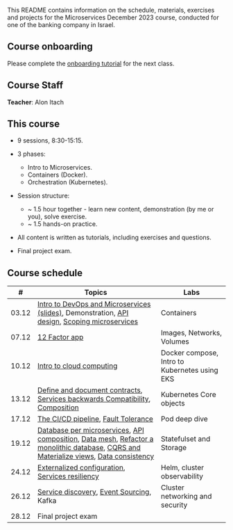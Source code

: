 This README contains information on the schedule, materials, exercises and projects for the Microservices December 2023 course, conducted for one of the banking company in Israel.

## Course onboarding

Please complete the [onboarding tutorial](tutorials/onboarding.md) for the next class.

## Course Staff

**Teacher**: Alon Itach

## This course

- 9 sessions, 8:30-15:15.
- 3 phases: 
  - Intro to Microservices.
  - Containers (Docker).
  - Orchestration (Kubernetes).

- Session structure:
  - ~ 1.5 hour together - learn new content, demonstration (by me or you), solve exercise.
  - ~ 1.5 hands-on practice. 

- All content is written as tutorials, including exercises and questions.
- Final project exam.

## Course schedule


| #  | Topics                                                                                                                                                       | Labs                                                                               | 
|----|--------------------------------------------------------------------------------------------------------------------------------------------------------------|------------------------------------------------------------------------------------|
| 03.12 | [Intro to DevOps and Microservices (slides)](), Demonstration, [API design](), [Scoping microservices]()                                                     | Containers                                                                         |   
| 07.12 | [12 Factor app]()                                                                                                                                            | Images, Networks, Volumes                                                                                   | 
| 10.12 | [Intro to cloud computing]()                                                                                                                                 | Docker compose, Intro to Kubernetes using EKS                                                                                   | 
| 13.12 | [Define and document contracts](), [Services backwards Compatibility](), [Composition]()                                                                     | Kubernetes Core objects                                                                                   | 
| 17.12 | [The CI/CD pipeline](), [Fault Tolerance]()                                                                                                                  | Pod deep dive                                                                                   | 
| 19.12 | [Database per microservices](), [API composition](), [Data mesh](), [Refactor a monolithic database](), [CQRS and Materialize views](), [Data consistency]() | Statefulset and Storage                                                            | 
| 24.12 | [Externalized configuration](), [Services resiliency]()                                                                                                      | Helm, cluster observability                                                                                   | 
| 26.12 | [Service discovery](), [Event Sourcing](), Kafka                                                                                                             | Cluster networking and security | 
| 28.12 | Final project exam                                                                                                                                           |                                                                                    | 



